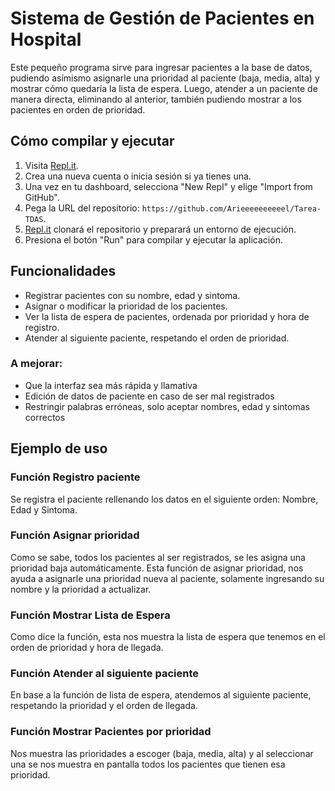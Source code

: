 # Sistema de Gestión de Pacientes en Hospital

Este pequeño programa sirve para ingresar pacientes a la base de datos, pudiendo asímismo asignarle una prioridad al paciente (baja, media, alta) y mostrar cómo quedaría la lista de espera. Luego, atender a un paciente de manera directa, eliminando al anterior, también pudiendo mostrar a los pacientes en orden de prioridad.

## Cómo compilar y ejecutar

1. Visita [Repl.it](https://repl.it/).
2. Crea una nueva cuenta o inicia sesión si ya tienes una.
3. Una vez en tu dashboard, selecciona "New Repl" y elige "Import from GitHub".
4. Pega la URL del repositorio: `https://github.com/Arieeeeeeeeeel/Tarea-TDAS`.
5. [Repl.it](http://repl.it/) clonará el repositorio y preparará un entorno de ejecución.
6. Presiona el botón "Run" para compilar y ejecutar la aplicación.

## Funcionalidades

- Registrar pacientes con su nombre, edad y sintoma. 
- Asignar o modificar la prioridad de los pacientes.
- Ver la lista de espera de pacientes, ordenada por prioridad y hora de registro.
- Atender al siguiente paciente, respetando el orden de prioridad.

### A mejorar:

- Que la interfaz sea más rápida y llamativa
- Edición de datos de paciente en caso de ser mal registrados
- Restringir palabras erróneas, solo aceptar nombres, edad y sintomas correctos

## Ejemplo de uso
### Función Registro paciente
Se registra el paciente rellenando los datos en el siguiente orden: Nombre, Edad y Sintoma.
### Función Asignar prioridad
Como se sabe, todos los pacientes al ser registrados, se les asigna una prioridad baja automáticamente. Esta función de asignar prioridad, nos ayuda a asignarle una prioridad nueva al paciente, solamente ingresando su nombre y la prioridad a actualizar.
### Función Mostrar Lista de Espera
Como dice la función, esta nos muestra la lista de espera que tenemos en el orden de prioridad y hora de llegada.
### Función Atender al siguiente paciente
En base a la función de lista de espera, atendemos al siguiente paciente, respetando la prioridad y el orden de llegada.
### Función Mostrar Pacientes por prioridad
Nos muestra las prioridades a escoger (baja, media, alta) y al seleccionar una se nos muestra en pantalla todos los pacientes que tienen esa prioridad.



